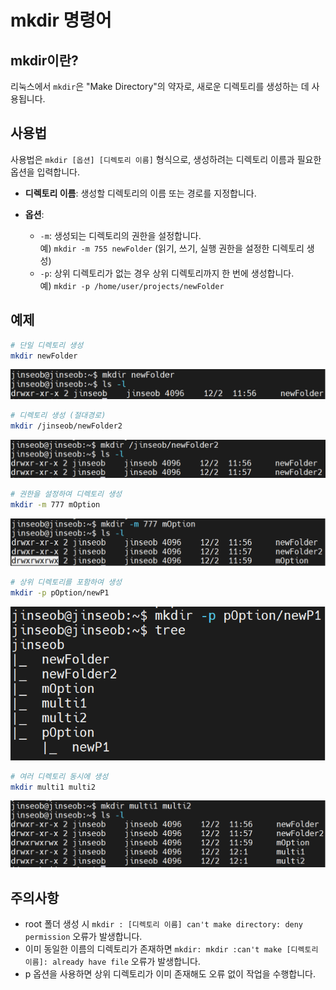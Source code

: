 # mkdir 명령어

## mkdir이란?

리눅스에서 `mkdir`은 "Make Directory"의 약자로, 새로운 디렉토리를 생성하는 데 사용됩니다.

## 사용법

사용법은 `mkdir [옵션] [디렉토리 이름]` 형식으로, 생성하려는 디렉토리 이름과 필요한 옵션을 입력합니다.

- **디렉토리 이름**: 생성할 디렉토리의 이름 또는 경로를 지정합니다.

- **옵션**:
  - `-m`: 생성되는 디렉토리의 권한을 설정합니다.  
    예) `mkdir -m 755 newFolder` (읽기, 쓰기, 실행 권한을 설정한 디렉토리 생성)
  - `-p`: 상위 디렉토리가 없는 경우 상위 디렉토리까지 한 번에 생성합니다.  
    예) `mkdir -p /home/user/projects/newFolder`

## 예제

```bash
# 단일 디렉토리 생성
mkdir newFolder
```

![mkdir_relative_path](/assets/mkdir/mkdir_relative_path.png)

```bash
# 디렉토리 생성 (절대경로)
mkdir /jinseob/newFolder2
```

![mkdir_absolute_path](/assets/mkdir/mkdir_absolute_path.png)

```bash
# 권한을 설정하여 디렉토리 생성
mkdir -m 777 mOption
```

![mkdir_with_m_option](/assets/mkdir/mkdir_with_m_option.png)

```bash
# 상위 디렉토리를 포함하여 생성
mkdir -p pOption/newP1
```

![mkdir_create_subdirectory_with_p_option_success](/assets/mkdir/mkdir_create_subdirectory_with_p_option_success.png)

```bash
# 여러 디렉토리 동시에 생성
mkdir multi1 multi2
```

![mkdir_create_multiple_folders_simultaneously](/assets/mkdir/mkdir_create_multiple_folders_simultaneously.png)

## 주의사항

- root 폴더 생성 시 `mkdir : [디렉토리 이름] can't make directory: deny permission` 오류가 발생합니다.
- 이미 동일한 이름의 디렉토리가 존재하면 `mkdir: mkdir :can't make [디렉토리 이름]: already have file` 오류가 발생합니다.
- p 옵션을 사용하면 상위 디렉토리가 이미 존재해도 오류 없이 작업을 수행합니다.
